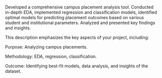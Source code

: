 Developed a comprehensive campus placement analysis tool. Conducted in-depth EDA, implemented regression and classification models, identified optimal models for predicting placement outcomes based on various student and institutional parameters. Analyzed and presented key findings and insights.

This description emphasizes the key aspects of your project, including:

Purpose: Analyzing campus placements.

Methodology: EDA, regression, classification.

Outcome: Identifying best-fit models, data analysis, and insights of the dataset.
